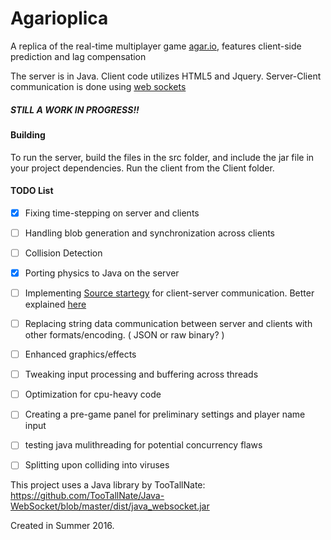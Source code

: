 # Agarioplica

A replica of the real-time multiplayer game [agar.io](http://agar.io/), features client-side prediction and lag compensation 

The server is in Java. Client code utilizes HTML5 and Jquery.
Server-Client communication is done using [web sockets](https://developer.mozilla.org/en-US/docs/Web/API/WebSockets_API)

##### STILL A WORK IN PROGRESS!!

#### Building

To run the server, build the files in the src folder, and include the jar file in your project dependencies. Run the client from the Client folder.

#### TODO List
- [x] Fixing time-stepping on server and clients
- [ ] Handling blob generation and synchronization across clients
- [ ] Collision Detection
- [x] Porting physics to Java on the server 
- [ ] Implementing [Source startegy](https://developer.valvesoftware.com/wiki/Source_Multiplayer_Networking) for client-server communication. Better explained [here](http://www.gabrielgambetta.com/fpm1.html)
- [ ] Replacing string data communication between server and clients with other formats/encoding. ( JSON or raw binary? ) 
- [ ] Enhanced graphics/effects
- [ ] Tweaking input processing and buffering across threads
- [ ] Optimization for cpu-heavy code
- [ ] Creating a pre-game panel for preliminary settings and player name input
- [ ] testing java mulithreading for potential concurrency flaws
- [ ] Splitting upon colliding into viruses


This project uses a Java library by TooTallNate:
https://github.com/TooTallNate/Java-WebSocket/blob/master/dist/java_websocket.jar


Created in Summer 2016.
